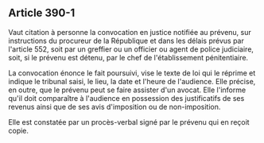 Article 390-1
----
Vaut citation à personne la convocation en justice notifiée au prévenu, sur
instructions du procureur de la République et dans les délais prévus par
l'article 552, soit par un greffier ou un officier ou agent de police
judiciaire, soit, si le prévenu est détenu, par le chef de l'établissement
pénitentiaire.

La convocation énonce le fait poursuivi, vise le texte de loi qui le réprime et
indique le tribunal saisi, le lieu, la date et l'heure de l'audience. Elle
précise, en outre, que le prévenu peut se faire assister d'un avocat. Elle
l'informe qu'il doit comparaître à l'audience en possession des justificatifs de
ses revenus ainsi que de ses avis d'imposition ou de non-imposition.

Elle est constatée par un procès-verbal signé par le prévenu qui en reçoit
copie.
